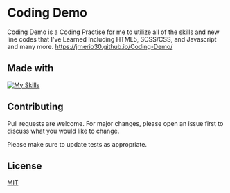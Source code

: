 # Coding Demo

Coding Demo is a Coding Practise for me to utilize all of the skills and new line codes that I've Learned Including HTML5, SCSS/CSS, and Javascript and many more.
https://jrnerio30.github.io/Coding-Demo/
## Made with
[![My Skills](https://skillicons.dev/icons?i=js,html,css,scss,tailwindcss)](https://skillicons.dev)
## Contributing

Pull requests are welcome. For major changes, please open an issue first
to discuss what you would like to change.

Please make sure to update tests as appropriate.

## License

[MIT](https://choosealicense.com/licenses/mit/)
